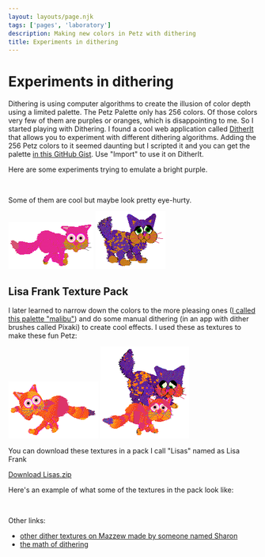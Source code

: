 ```yaml
---
layout: layouts/page.njk
tags: ['pages', 'laboratory']
description: Making new colors in Petz with dithering
title: Experiments in dithering
---
```


# Experiments in dithering

Dithering is using computer algorithms to create the illusion of color depth using a limited palette. The Petz Palette only has 256 colors. Of those colors very few of them are purples or oranges, which is disappointing to me. So I started playing with Dithering. I found a cool web application called [DitherIt](https://ditherit.com/) that allows you to experiment with different dithering algorithms. Adding the 256 Petz colors to it seemed daunting but I scripted it and you can get the palette [in this GitHub Gist](https://gist.github.com/melissamcewen/4aff07d154107787b2cdff156a459d68). Use "Import" to use it on DitherIt.

Here are some experiments trying to emulate a bright purple.

<img srcset="/public/images/ditherpurple.png 2x">

Some of them are cool but maybe look pretty eye-hurty.

![](/public/images/oopsomg.png)
![](/public/images/pbj1.png)


## Lisa Frank Texture Pack

I later learned to narrow down the colors to the more pleasing ones ([I called this palette "malibu"](https://gist.github.com/melissamcewen/6eef8f19735e963c567a9130578e57e9)) and do some manual dithering (in an app with dither brushes called Pixaki) to create cool effects. I used these as textures to make these fun Petz:

![](/public/images/neonnightmare.png)
![](/public/images/pixelpetz.png)

You can download these textures in a pack I call "Lisas" named as Lisa Frank

<a href="/public/downloads/lisas.zip?v=1625974066628" class="download-link">Download Lisas.zip</a>

Here's an example of what some of the textures in the pack look like:

<img srcset="/public/images/catdither.png 2x">

Other links:
- [other dither textures on Mazzew made by someone named Sharon](https://mazzew.neocities.org/textures.html)
- [the math of dithering](https://surma.dev/things/ditherpunk/)
